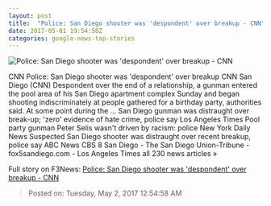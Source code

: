 ```yaml
---
layout: post
title:  "Police: San Diego shooter was 'despondent' over breakup - CNN"
date: 2017-05-01 19:54:58Z
categories: google-news-top-stories
---
```


![Police: San Diego shooter was 'despondent' over breakup - CNN](http://i2.cdn.cnn.com/cnnnext/dam/assets/170430233135-san-diego-shooting-pool-sot-00000921-super-tease.jpg)

CNN Police: San Diego shooter was 'despondent' over breakup CNN San Diego (CNN) Despondent over the end of a relationship, a gunman entered the pool area of his San Diego apartment complex Sunday and began shooting indiscriminately at people gathered for a birthday party, authorities said. At some point during the ... San Diego gunman was distraught over break-up; 'zero' evidence of hate crime, police say Los Angeles Times Pool party gunman Peter Selis wasn't driven by racism: police New York Daily News Suspected San Diego shooter was distraught over recent breakup, police say ABC News CBS 8 San Diego - The San Diego Union-Tribune - fox5sandiego.com - Los Angeles Times all 230 news articles »


Full story on F3News: [Police: San Diego shooter was 'despondent' over breakup - CNN](http://www.f3nws.com/n/YmPSkD)

> Posted on: Tuesday, May 2, 2017 12:54:58 AM
